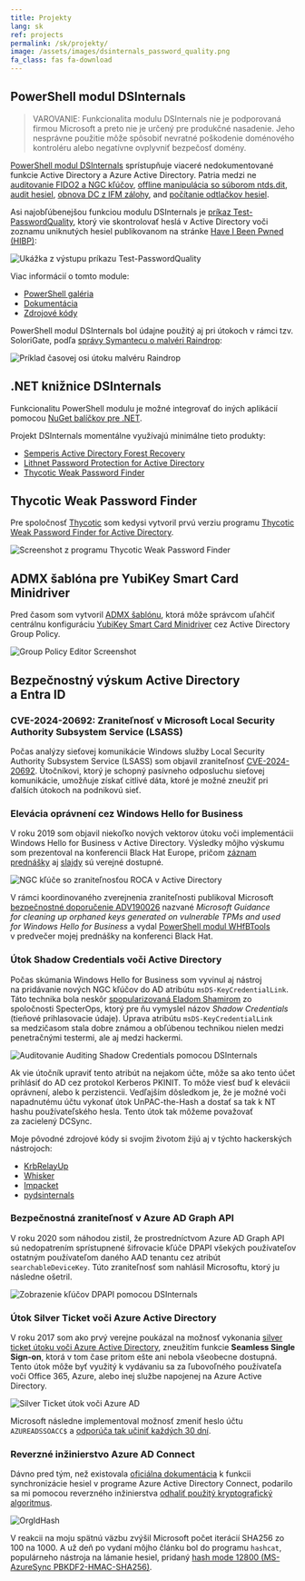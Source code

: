 ```yaml
---
title: Projekty
lang: sk
ref: projects
permalink: /sk/projekty/
image: /assets/images/dsinternals_password_quality.png
fa_class: fas fa-download
---
```


## PowerShell modul DSInternals

> VAROVANIE: Funkcionalita modulu DSInternals nie je&nbsp;podporovaná firmou Microsoft a&nbsp;preto nie je&nbsp;určený pre&nbsp;produkčné nasadenie. Jeho nesprávne použitie môže spôsobiť nevratné poškodenie doménového kontroléru alebo negatívne ovplyvniť bezpečosť domény.

[PowerShell modul DSInternals](https://www.powershellgallery.com/packages/DSInternals) sprístupňuje viaceré nedokumentované funkcie Active Directory a&nbsp;Azure Active Directory. Patria medzi ne [auditovanie FIDO2 a&nbsp;NGC kľúčov](https://github.com/MichaelGrafnetter/DSInternals/blob/master/Documentation/PowerShell/Get-AzureADUserEx.md#get-azureaduserex), [offline manipulácia so&nbsp;súborom ntds.dit](https://github.com/MichaelGrafnetter/DSInternals/tree/master/Documentation/PowerShell#cmdlets-for-offline-active-directory-operations), [audit hesiel](https://github.com/MichaelGrafnetter/DSInternals/blob/master/Documentation/PowerShell/Test-PasswordQuality.md#test-passwordquality), [obnova DC z&nbsp;IFM zálohy](https://github.com/MichaelGrafnetter/DSInternals/blob/master/Documentation/PowerShell/New-ADDBRestoreFromMediaScript.md#new-addbrestorefrommediascript), and&nbsp;[počítanie odtlačkov hesiel](https://github.com/MichaelGrafnetter/DSInternals/tree/master/Documentation/PowerShell#cmdlets-for-password-hash-calculation).

Asi najobľúbenejšou funkciou modulu DSInternals je&nbsp;[príkaz Test-PasswordQuality](https://github.com/MichaelGrafnetter/DSInternals/blob/master/Documentation/PowerShell/Test-PasswordQuality.md#test-passwordquality), ktorý&nbsp;vie skontrolovať heslá v&nbsp;Active Directory voči zoznamu uniknutých hesiel publikovanom na&nbsp;stránke [Have I&nbsp;Been Pwned (HIBP)](https://haveibeenpwned.com/):

![Ukážka z&nbsp;výstupu príkazu Test-PasswordQuality](/assets/images/dsinternals_password_quality.png)

Viac informácií o&nbsp;tomto module:

- [PowerShell galéria](https://www.powershellgallery.com/packages/DSInternals)
- [Dokumentácia](https://github.com/MichaelGrafnetter/DSInternals/blob/master/Documentation/PowerShell/Readme.md)
- [Zdrojové kódy](https://github.com/MichaelGrafnetter/DSInternals)

PowerShell modul DSInternals bol údajne použitý aj&nbsp;pri útokoch v&nbsp;rámci tzv. SoloriGate, podľa [správy Symantecu o&nbsp;malvéri Raindrop](https://symantec-enterprise-blogs.security.com/blogs/threat-intelligence/solarwinds-raindrop-malware):

![Príklad časovej osi útoku malvéru Raindrop](/assets/images/solorigate.webp)

## .NET knižnice DSInternals

Funkcionalitu PowerShell modulu je&nbsp;možné integrovať do&nbsp;iných aplikácií pomocou [NuGet balíčkov pre&nbsp;.NET](https://www.nuget.org/profiles/DSInternals).

Projekt DSInternals momentálne využívajú minimálne tieto produkty:

- [Semperis Active Directory Forest Recovery](https://www.semperis.com/adf-recovery/)
- [Lithnet Password Protection for&nbsp;Active Directory](https://github.com/lithnet/ad-password-protection)
- [Thycotic Weak Password Finder](https://thycotic.com/solutions/free-it-tools/weak-password-finder/)

## Thycotic Weak Password Finder

Pre spoločnosť [Thycotic](https://thycotic.com/) som kedysi vytvoril prvú verziu programu [Thycotic Weak Password Finder for&nbsp;Active Directory](https://thycotic.com/solutions/free-it-tools/weak-password-finder/).

![Screenshot z&nbsp;programu Thycotic Weak Password Finder](/assets/images/thycotic_report1.png)

## ADMX šablóna pre&nbsp;YubiKey Smart Card Minidriver

Pred časom som vytvoril [ADMX šablónu](https://github.com/MichaelGrafnetter/yubikey-minidriver-admx), ktorá môže správcom uľahčiť centrálnu konfiguráciu [YubiKey Smart Card Minidriver](https://www.yubico.com/products/services-software/download/smart-card-drivers-tools/) cez&nbsp;Active Directory Group Policy.

![Group Policy Editor Screenshot](/assets/images/yubikey-admx.png)

## Bezpečnostný výskum Active Directory a&nbsp;Entra&nbsp;ID

### CVE-2024-20692: Zraniteľnosť v Microsoft Local Security Authority Subsystem Service (LSASS)

Počas analýzy sieťovej komunikácie Windows služby Local Security Authority Subsystem Service (LSASS) som objavil zraniteľnosť [CVE-2024-20692](https://msrc.microsoft.com/update-guide/vulnerability/CVE-2024-20692). Útočníkovi, ktorý je&nbsp;schopný pasívneho odposluchu sieťovej komunikácie, umožňuje získať citlivé dáta, ktoré&nbsp;je&nbsp;možné zneužiť pri ďalších útokoch na&nbsp;podnikovú sieť.

### Elevácia oprávnení cez&nbsp;Windows Hello for&nbsp;Business

V roku 2019 som objavil niekoľko nových vektorov útoku voči&nbsp;implementácii Windows Hello for&nbsp;Business v&nbsp;Active Directory. Výsledky môjho výskumu som prezentoval na&nbsp;konferencii Black Hat Europe, pričom [záznam prednášky](/sk/video-prednaska-black-hat-europe-2019/) aj&nbsp;[slajdy](/sk/slajdy-black-hat-europe-2019/) sú&nbsp;verejné dostupné.

![NGC kľúče so&nbsp;zraniteľnosťou ROCA v&nbsp;Active Directory](/assets/images/roca.png)

V rámci koordinovaného zverejnenia zraniteľnosti publikoval Microsoft
[bezpečnostné doporučenie ADV190026](https://msrc.microsoft.com/update-guide/en-US/vulnerability/ADV190026) nazvané *Microsoft Guidance for&nbsp;cleaning up orphaned keys generated on vulnerable TPMs and&nbsp;used for&nbsp;Windows Hello for&nbsp;Business* a&nbsp;vydal [PowerShell modul WHfBTools](https://support.microsoft.com/en-us/topic/using-whfbtools-powershell-module-for-cleaning-up-orphaned-windows-hello-for-business-keys-779d1f3f-bb2d-c495-0f6b-9aeb940eeafb) v&nbsp;predvečer mojej prednášky na&nbsp;konferenci Black Hat.

### Útok Shadow Credentials voči Active Directory

Počas skúmania Windows Hello for&nbsp;Business som vyvinul aj&nbsp;nástroj na&nbsp;pridávanie nových NGC kľúčov do&nbsp;AD atribútu `msDS-KeyCredentialLink`. Táto technika bola neskôr [spopularizovaná Eladom Shamirom](https://posts.specterops.io/shadow-credentials-abusing-key-trust-account-mapping-for-takeover-8ee1a53566ab) zo spoločnosti SpecterOps, ktorý pre&nbsp;ňu vymyslel názov *Shadow Credentials* (tieňové prihlasovacie údaje). Úprava atribútu `msDS-KeyCredentialLink` sa&nbsp;medzičasom stala dobre známou a&nbsp;obľúbenou technikou nielen medzi penetračnými testermi, ale&nbsp;aj&nbsp;medzi hackermi.

![Auditovanie Auditing Shadow Credentials pomocou DSInternals](/assets/images/ngc_audit.png)

Ak vie útočník upraviť tento atribút na&nbsp;nejakom účte, môže sa&nbsp;ako tento účet prihlásiť do&nbsp;AD cez&nbsp;protokol Kerberos PKINIT. To&nbsp;môže viesť buď k&nbsp;elevácii oprávnení, alebo k&nbsp;perzistencii. Vedľajším dôsledkom je, že&nbsp;je&nbsp;možné voči napadnutému účtu vykonať útok UnPAC-the-Hash a&nbsp;dostať sa&nbsp;tak k&nbsp;NT hashu používateľského hesla. Tento útok tak môžeme považovať za&nbsp;zacielený DCSync.

Moje pôvodné zdrojové kódy si&nbsp;svojim životom žijú aj&nbsp;v&nbsp;týchto hackerských nástrojoch:

- [KrbRelayUp](https://github.com/Dec0ne/KrbRelayUp)
- [Whisker](https://github.com/eladshamir/Whisker)
- [Impacket](https://github.com/SecureAuthCorp/impacket)
- [pydsinternals](https://github.com/p0dalirius/pydsinternals)

### Bezpečnostná zraniteľnosť v&nbsp;Azure AD Graph API

V roku 2020 som náhodou zistil, že&nbsp;prostredníctvom Azure AD Graph API sú&nbsp;nedopatrením sprístupnené šifrovacie kľúče DPAPI všekých používateľov ostatným používateľom daného AAD tenantu cez&nbsp;atribút `searchableDeviceKey`. Túto zraniteľnosť som nahlásil Microsoftu, ktorý ju následne ošetril.

![Zobrazenie kľúčov DPAPI pomocou DSInternals](/assets/images/aad_dpapi.png)

### Útok Silver Ticket voči Azure Active Directory

V roku 2017 som ako prvý verejne poukázal na&nbsp;možnosť vykonania [silver ticket útoku voči Azure Active Directory](/en/impersonating-office-365-users-mimikatz/), zneužitím funkcie **Seamless Single Sign-on**, ktorá v&nbsp;tom čase pritom ešte ani nebola všeobecne dostupná. Tento útok môže byť využitý k&nbsp;vydávaniu sa&nbsp;za&nbsp;ľubovoľného používateľa voči Office 365, Azure, alebo inej službe napojenej na&nbsp;Azure Active Directory.

![Silver Ticket útok voči Azure AD](/assets/images/aad_sso3.png)

Microsoft následne implementoval možnosť zmeniť heslo účtu `AZUREADSSOACC$` a&nbsp;[odporúča tak učiniť každých 30 dní](https://learn.microsoft.com/en-us/azure/active-directory/hybrid/how-to-connect-sso-faq#how-can-i-roll-over-the-kerberos-decryption-key-of-the--azureadsso--computer-account-).

### Reverzné inžinierstvo Azure AD Connect

Dávno pred tým, než existovala [oficiálna dokumentácia](https://learn.microsoft.com/en-us/azure/active-directory/hybrid/how-to-connect-password-hash-synchronization#detailed-description-of-how-password-hash-synchronization-works) k&nbsp;funkcii synchronizácie hesiel v&nbsp;programe Azure Active Directory Connect, podarilo sa&nbsp;mi pomocou reverzného inžinierstva [odhaliť použitý kryptografický algoritmus](/en/how-azure-active-directory-connect-syncs-passwords/).

![OrgIdHash](/assets/images/ps_orgidhash.png)

V reakcii na&nbsp;moju spätnú väzbu zvýšil Microsoft počet iterácií SHA256 zo 100 na&nbsp;1000. A&nbsp;už&nbsp;deň po vydaní môjho článku bol do&nbsp;programu `hashcat`, populárneho nástroja na&nbsp;lámanie hesiel, pridaný [hash mode 12800 (MS-AzureSync PBKDF2-HMAC-SHA256)](https://hashcat.net/wiki/doku.php?id=example_hashes).
